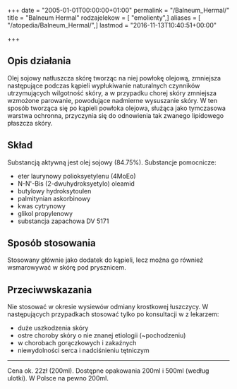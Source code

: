 +++
date = "2005-01-01T00:00:00+01:00"
permalink = "/Balneum_Hermal/"
title = "Balneum Hermal"
rodzajelekow = [ "emolienty",]
aliases = [ "/atopedia/Balneum_Hermal/",]
lastmod = "2016-11-13T10:40:51+00:00"

+++

Opis działania
--------------

Olej sojowy natłuszcza skórę tworząc na niej powłokę olejową, zmniejsza następujące podczas kąpieli wypłukiwanie naturalnych czynników utrzymujących wilgotność skóry, a w przypadku chorej skóry zmniejsza wzmożone parowanie, powodujące nadmierne wysuszanie skóry. W ten sposób tworząca się po kąpieli powłoka olejowa, służąca jako tymczasowa warstwa ochronna, przyczynia się do odnowienia tak zwanego lipidowego płaszcza skóry.

Skład
-----

Substancją aktywną jest olej sojowy (84.75%).
Substancje pomocnicze:

-   eter laurynowy polioksyetylenu (4MoEo)
-   N-N'-Bis (2-dwuhydroksyetylo) oleamid
-   butylowy hydroksytoulen
-   palmitynian askorbinowy
-   kwas cytrynowy
-   glikol propylenowy
-   substancja zapachowa DV 5171

Sposób stosowania
-----------------

Stosowany głównie jako dodatek do kąpieli, lecz można go również wsmarowywać w skórę pod prysznicem.

Przeciwwskazania
----------------

Nie stosować w okresie wysiewów odmiany krostkowej łuszczycy.
W następujących przypadkach stosować tylko po konsultacji w z lekarzem:

-   duże uszkodzenia skóry
-   ostre choroby skóry o nie znanej etiologii (~pochodzeniu)
-   w chorobach gorączkowych i zakaźnych
-   niewydolności serca i nadciśnieniu tętniczym

<hr>
Cena ok. 22zł (200ml).
Dostępne opakowania 200ml i 500ml (według ulotki). W Polsce na pewno 200ml.
